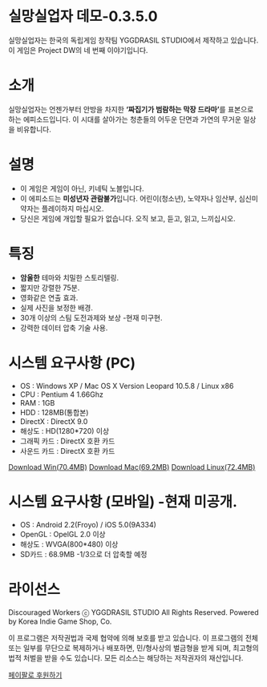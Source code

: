 실망실업자 데모-0.3.5.0
===================
실망실업자는 한국의 독립게임 창작팀 YGGDRASIL STUDIO에서 제작하고 있습니다. 이 게임은 Project DW의 네 번째 이야기입니다.


소개
===================
실망실업자는 언젠가부터 안방을 차지한 <b>‘짜집기가 범람하는 막장 드라마’</b>를 표본으로 하는 에피소드입니다. 이 시대를 살아가는 청춘들의 어두운 단면과 가연의 무거운 일상을 비유합니다.


설명
===================
<ul><li>이 게임은 게임이 아닌, 키네틱 노블입니다.</li>
<li>이 에피소드는 <strong>미성년자 관람불가</strong>입니다. 어린이(청소년), 노약자나 임산부, 심신미약자는 플레이하지 마십시오.</li>
<li>당신은 게임에 개입할 필요가 없습니다. 오직 보고, 듣고, 읽고, 느끼십시오.</li></ul>


특징
===================
<ul><li><strong>암울한</strong> 테마와 치밀한 스토리텔링.</li>
<li>짧지만 강렬한 75분.</li>
<li>영화같은 연출 효과.</li>
<li>실제 사진을 보정한 배경.</li>
<li>30개 이상의 스팀 도전과제와 보상 -현재 미구현.</li>
<li>강력한 데이터 압축 기술 사용.</li></ul>


시스템 요구사항 (PC)
===================
<ul><li>OS : Windows XP / Mac OS X Version Leopard 10.5.8 / Linux x86</li>
<li>CPU : Pentium 4 1.66Ghz</li>
<li>RAM : 1GB</li>
<li>HDD : 128MB(통합본)</li>
<li>DirectX : DirectX 9.0</li>
<li>해상도 : HD(1280*720) 이상</li>
<li>그래픽 카드 : DirectX 호환 카드</li>
<li>사운드 카드 : DirectX 호환 카드</li></ul>

<a href="https://mega.co.nz/#!Xl5HkT4a!dYb1gB1LC8XPqzHoEMEjewTQt1cx81PPMMhCHmUBw6w" target="_blank">Download Win(70.4MB)</a> <a href="https://mega.co.nz/#!mgZ2RCYB!Qjw_-i8B0kJSUlCcTCdZOwpa-RcWumLD27OJmey8RPo" target="_blank">Download Mac(69.2MB)</a> <a href="https://mega.co.nz/#!DwxGXI4Q!DtNpiXMTqiKd1FLYMATEMpL7r9cRkIufWUMXqL6JZJw" target="_blank">Download Linux(72.4MB)</a>


시스템 요구사항 (모바일) -현재 미공개.
===================
<ul><li>OS : Android 2.2(Froyo) / iOS 5.0(9A334)</li>
<li>OpenGL : OpelGL 2.0 이상</li>
<li>해상도 : WVGA(800*480) 이상</li>
<li>SD카드 : 68.9MB -1/3으로 더 압축할 예정</li></ul>


라이선스
===================
Discouraged Workers ⓒ YGGDRASIL STUDIO All Rights Reserved.
Powered by Korea Indie Game Shop, Co.

이 프로그램은 저작권법과 국제 협약에 의해 보호를 받고 있습니다.
이 프로그램의 전체 또는 일부를 무단으로 복제하거나 배포하면,
민/형사상의 벌금형을 받게 되며, 최고형의 법적 처벌을 받을 수도 있습니다.
모든 리소스는 해당하는 저작권자의 재산입니다.

<a href="https://www.paypal.com/kr/cgi-bin/webscr?cmd=_flow&SESSION=gU2ioOsJn2GvzB3qDUzfchqCZn7bPwclWL8QaYzVTuafpEnqBOnBzcdmoNK&dispatch=5885d80a13c0db1f8e263663d3faee8d66f31424b43e9a70645c907a6cbd8fb4" target="_blank">페이팔로 후원하기</a>
